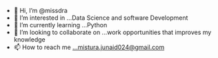 - 👋 Hi, I’m @missdra
- 👀 I’m interested in ...Data Science and software Development
- 🌱 I’m currently learning ...Python
- 💞️ I’m looking to collaborate on ...work opportunities that improves my knowledge
- 📫 How to reach me ...mistura.junaid024@gmail.com

<!---
missdra/missdra is a ✨ special ✨ repository because its `README.md` (this file) appears on your GitHub profile.
You can click the Preview link to take a look at your changes.
--->
